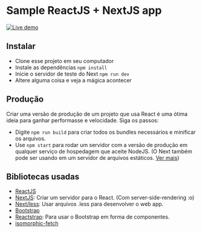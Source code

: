 # Sample ReactJS + NextJS app
[![Live demo](https://img.shields.io/website/https/shields.io.svg?label=Demonstra%C3%A7%C3%A3o)](https://optimistic-snyder-af6b2d.netlify.com/)

## Instalar
- Clone esse projeto em seu computador
- Instale as dependências `npm install`
- Inicie o servidor de teste do Next `npm run dev`
- Altere alguma coisa e veja a mágica acontecer

## Produção
Criar uma versão de produção de um projeto que usa React é uma ótima ideia para ganhar performasse e velocidade. Siga os passos:

- Digite `npm run build` para criar todos os bundles necessários e minificar os arquivos.
- Use `npm start` para rodar um servidor com a versão de produção em qualquer serviço de hospedagem que aceite NodeJS.
(O Next também pode ser usando em um servidor de arquivos estáticos. [Ver mais](https://github.com/zeit/next.js#static-html-export))

## Bibliotecas usadas
- [ReactJS](https://reactjs.org)
- [NextJS](https://github.com/zeit/next.js): Criar um servidor para o React. (Com server-side-rendering :o)
- [Next/less](https://github.com/zeit/next-plugins/tree/master/packages/next-less): Usar arquivos .less para desenvolver o web app.
- [Bootstrap](https://getbootstrap.com)
- [Reactstrap](https://reactstrap.github.io): Para usar o Bootstrap em forma de componentes.
- [isomorphic-fetch](https://www.npmjs.com/package/isomorphic-fetch)
